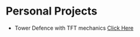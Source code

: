 # Personal Projects

- Tower Defence with TFT mechanics [Click Here](https://zagith.github.io/TowerDefence/)
